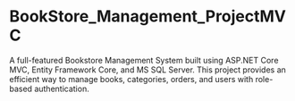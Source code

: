 # BookStore_Management_ProjectMVC
A full-featured Bookstore Management System built using ASP.NET Core MVC, Entity Framework Core, and MS SQL Server. This project provides an efficient way to manage books, categories, orders, and users with role-based authentication.
